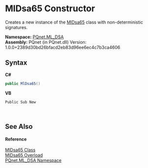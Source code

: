 # MlDsa65 Constructor 
 

Creates a new instance of the <a href="eaa8de6d-ede8-31f1-62fa-abe3cec139af.md">MlDsa65</a> class with non-deterministic signatures.

**Namespace:**&nbsp;<a href="098c2ae7-a283-47c8-9739-d51bf939ff87.md">PQnet.ML_DSA</a><br />**Assembly:**&nbsp;PQnet (in PQnet.dll) Version: 1.0.0+2389d30bd26bfacd2eb83d96ee6ec4c7b3ca4606

## Syntax

**C#**<br />
``` C#
public MlDsa65()
```

**VB**<br />
``` VB
Public Sub New
```

<br />

## See Also


#### Reference
<a href="eaa8de6d-ede8-31f1-62fa-abe3cec139af.md">MlDsa65 Class</a><br /><a href="53ec59c7-2c7f-57d0-dd21-51b2c839c3b7.md">MlDsa65 Overload</a><br /><a href="098c2ae7-a283-47c8-9739-d51bf939ff87.md">PQnet.ML_DSA Namespace</a><br />